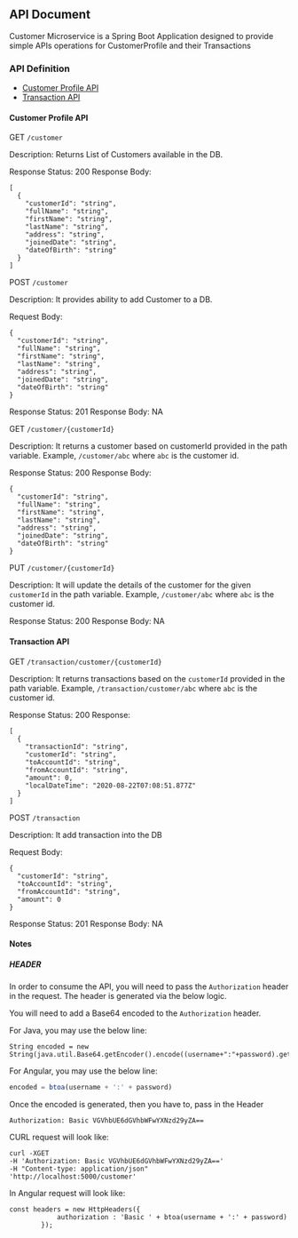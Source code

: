 ## API Document

Customer Microservice is a Spring Boot Application designed to provide simple APIs operations for CustomerProfile and their Transactions

### API Definition

- [Customer Profile API](#Customer-Profile-API)
- [Transaction API](#Transaction-API)



#### Customer Profile API

GET `/customer`

Description: Returns List of Customers available in the DB.

Response Status: 200
Response Body:
```json5
[
  {
    "customerId": "string",
    "fullName": "string",
    "firstName": "string",
    "lastName": "string",
    "address": "string",
    "joinedDate": "string",
    "dateOfBirth": "string"
  }
]
```

POST `/customer`

Description: It provides ability to add Customer to a DB.

Request Body:
```json5
{
  "customerId": "string",
  "fullName": "string",
  "firstName": "string",
  "lastName": "string",
  "address": "string",
  "joinedDate": "string",
  "dateOfBirth": "string"
}
```

Response Status: 201
Response Body: NA

GET `/customer/{customerId}`

Description: It returns a customer based on customerId provided in the path variable. Example, `/customer/abc` where `abc` is the customer id.

Response Status: 200
Response Body:
```json5
{
  "customerId": "string",
  "fullName": "string",
  "firstName": "string",
  "lastName": "string",
  "address": "string",
  "joinedDate": "string",
  "dateOfBirth": "string"
}
```

PUT `/customer/{customerId}`

Description: It will update the details of the customer for the given `customerId` in the path variable. Example, `/customer/abc` where `abc` is the customer id.

Response Status: 200
Response Body: NA

#### Transaction API

GET `/transaction/customer/{customerId}`

Description: It returns transactions based on the `customerId` provided in the path variable. Example, `/transaction/customer/abc` where `abc` is the customer id.

Response Status: 200
Response:
```json5
[
  {
    "transactionId": "string",
    "customerId": "string",
    "toAccountId": "string",
    "fromAccountId": "string",
    "amount": 0,
    "localDateTime": "2020-08-22T07:08:51.877Z"
  }
]
```

POST `/transaction`

Description: It add transaction into the DB

Request Body:
```json5
{
  "customerId": "string",
  "toAccountId": "string",
  "fromAccountId": "string",
  "amount": 0
}
```

Response Status: 201
Response Body: NA

#### Notes

##### HEADER

In order to consume the API, you will need to pass the `Authorization` header in the request. The header is generated via the below logic.

You will need to add a Base64 encoded to the `Authorization` header.

For Java, you may use the below line:
```
String encoded = new String(java.util.Base64.getEncoder().encode((username+":"+password).getBytes()));
```

For Angular, you may use the below line:
```javascript
encoded = btoa(username + ':' + password)
```

Once the encoded is generated, then you have to, pass in the Header
```
Authorization: Basic VGVhbUE6dGVhbWFwYXNzd29yZA==
```

CURL request will look like:
```
curl -XGET 
-H 'Authorization: Basic VGVhbUE6dGVhbWFwYXNzd29yZA==' 
-H "Content-type: application/json" 
'http://localhost:5000/customer'
```

In Angular request will look like:
```
const headers = new HttpHeaders({
            authorization : 'Basic ' + btoa(username + ':' + password)
        });
```
